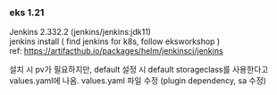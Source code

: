 ### eks 1.21  
Jenkins 2.332.2 (jenkins/jenkins:jdk11)  
jenkins install ( find jenkins for k8s, follow eksworkshop )  
ref: https://artifacthub.io/packages/helm/jenkinsci/jenkins  


설치 시 pv가 필요하지만, default 설정 시 default storageclass를 사용한다고  
values.yaml에 나옴.
values.yaml  파일 수정 (plugin dependency, sa 수정)
